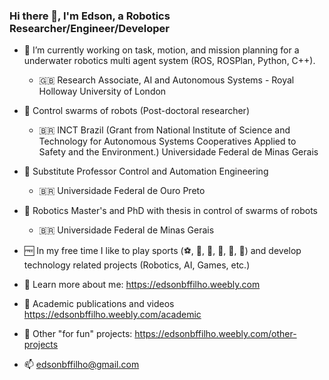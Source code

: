 ### Hi there 👋, I'm Edson, a Robotics Researcher/Engineer/Developer

- :robot: I’m currently working on task, motion, and mission planning for a underwater robotics multi agent system (ROS, ROSPlan, Python, C++).
  - :uk: Research Associate, AI and Autonomous Systems - Royal Holloway University of London

- :robot: Control swarms of robots (Post-doctoral researcher) 
  - :brazil: INCT Brazil (Grant from National Institute of Science and Technology for Autonomous Systems Cooperatives Applied to Safety and the Environment.) Universidade Federal de Minas Gerais 

- :robot: Substitute Professor Control and Automation Engineering
  - :brazil: Universidade Federal de Ouro Preto
  
- :robot: Robotics Master's and PhD with thesis in control of swarms of robots
  - :brazil: Universidade Federal de Minas Gerais  
  
- :free: In my free time I like to play sports (:soccer:, :tennis:, :ping_pong:, :boxing_glove:, :football:, :volleyball:) and develop technology related projects (Robotics, AI, Games, etc.)

- :link: Learn more about me: https://edsonbffilho.weebly.com
- :link: Academic publications and videos https://edsonbffilho.weebly.com/academic
- :link: Other "for fun" projects: https://edsonbffilho.weebly.com/other-projects
- :mailbox: edsonbffilho@gmail.com
